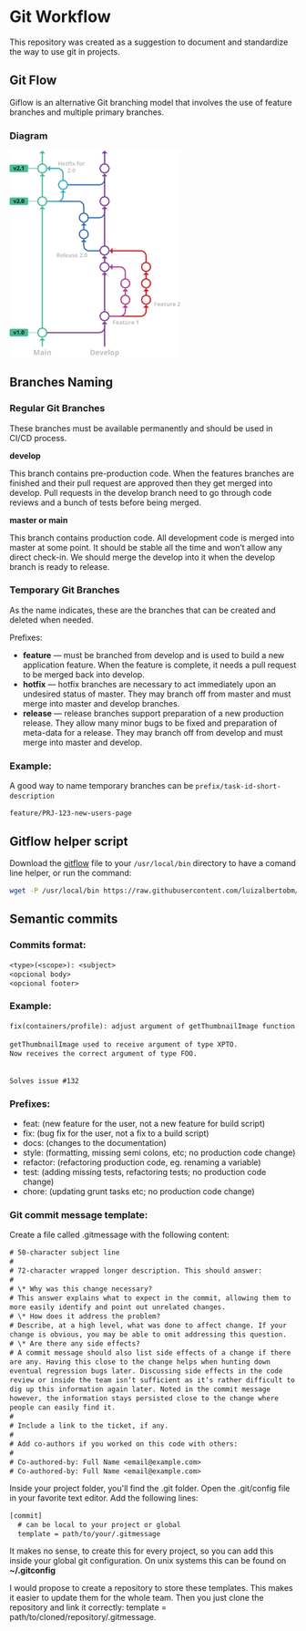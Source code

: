 # Git Workflow
This repository was created as a suggestion to document and standardize the way to use git in projects.

## Git Flow
Giflow is an alternative Git branching model that involves the use of feature branches and multiple primary branches.

### Diagram
<img src="assets/git-flow-4.svg" width="300">

## Branches Naming

### Regular Git Branches
These branches must be available permanently and should be used in CI/CD process.

**develop** 

 This branch contains pre-production code. When the features branches are finished and their pull request are approved then they get merged into develop. Pull requests in the develop branch need to go through code reviews and a bunch of tests before being merged.

**master or main** 

This branch contains production code. All development code is merged into master at some point. It should be stable all the time and won’t allow any direct check-in. We should merge the develop into it when the develop branch is ready to release.

### Temporary Git Branches
As the name indicates, these are the branches that can be created and deleted when needed.

Prefixes:
- **feature** — must be branched from develop and is used to build a new application feature. When the feature is complete, it needs a pull request to be merged back into develop.
- **hotfix** — hotfix branches are necessary to act immediately upon an undesired status of master. They may branch off from master and must merge into master and develop branches.
- **release** — release branches support preparation of a new production release. They allow many minor bugs to be fixed and preparation of meta-data for a release. They may branch off from develop and must merge into master and develop.

### Example:
A good way to name temporary branches can be `prefix/task-id-short-description`
``` 
feature/PRJ-123-new-users-page 
```
## Gitflow helper script
Download the [gitflow](https://raw.githubusercontent.com/luizalbertobm/conventional-commits/main/assets/gitflow) file to your `/usr/local/bin` directory to have a comand line helper, or run the command:
```bash
wget -P /usr/local/bin https://raw.githubusercontent.com/luizalbertobm/conventional-commits/main/assets/gitflow
```

## Semantic commits
### Commits format:
```
<type>(<scope>): <subject>
<opcional body>
<opcional footer>
```

### Example:
```
fix(containers/profile): adjust argument of getThumbnailImage function

getThumbnailImage used to receive argument of type XPTO.
Now receives the correct argument of type FOO.


Solves issue #132
```

### Prefixes:
- feat: (new feature for the user, not a new feature for build script)
- fix: (bug fix for the user, not a fix to a build script)
- docs: (changes to the documentation)
- style: (formatting, missing semi colons, etc; no production code change)
- refactor: (refactoring production code, eg. renaming a variable)
- test: (adding missing tests, refactoring tests; no production code change)
- chore: (updating grunt tasks etc; no production code change)

### Git commit message template:

Create a file called .gitmessage with the following content:
```
# 50-character subject line
#
# 72-character wrapped longer description. This should answer:
#
# \* Why was this change necessary?
# This answer explains what to expect in the commit, allowing them to more easily identify and point out unrelated changes.
# \* How does it address the problem?
# Describe, at a high level, what was done to affect change. If your change is obvious, you may be able to omit addressing this question.
# \* Are there any side effects?
# A commit message should also list side effects of a change if there are any. Having this close to the change helps when hunting down eventual regression bugs later. Discussing side effects in the code review or inside the team isnʼt sufficient as itʼs rather difficult to dig up this information again later. Noted in the commit message however, the information stays persisted close to the change where people can easily find it.
#
# Include a link to the ticket, if any.
#
# Add co-authors if you worked on this code with others:
#
# Co-authored-by: Full Name <email@example.com>
# Co-authored-by: Full Name <email@example.com>
```

Inside your project folder, you'll find the .git folder. Open the .git/config file in your favorite text editor. Add the following lines:
```
[commit]
  # can be local to your project or global
  template = path/to/your/.gitmessage
```
It makes no sense, to create this for every project, so you can add this inside your global git configuration. On unix systems this can be found on **~/.gitconfig**

I would propose to create a repository to store these templates. This makes it easier to update them for the whole team. Then you just clone the repository and link it correctly: template = path/to/cloned/repository/.gitmessage.
